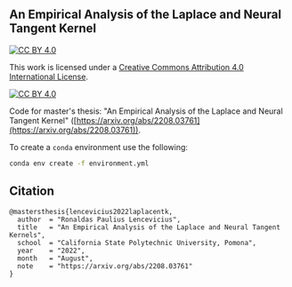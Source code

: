 ## An Empirical Analysis of the Laplace and Neural Tangent Kernel

[![CC BY 4.0][cc-by-shield]][cc-by]

This work is licensed under a
[Creative Commons Attribution 4.0 International License][cc-by].

[![CC BY 4.0][cc-by-image]][cc-by]

[cc-by]: http://creativecommons.org/licenses/by/4.0/
[cc-by-image]: https://licensebuttons.net/l/by/4.0/88x31.png
[cc-by-shield]: https://img.shields.io/badge/License-CC%20BY%204.0-lightgrey.svg

Code for master's thesis: "An Empirical Analysis of the Laplace and Neural Tangent Kernel" ([https://arxiv.org/abs/2208.03761](https://arxiv.org/abs/2208.03761)).

To create a `conda` environment use the following:

```bash
conda env create -f environment.yml
```

## Citation

```
@mastersthesis{lencevicius2022laplacentk,
  author  = "Ronaldas Paulius Lencevicius",
  title   = "An Empirical Analysis of the Laplace and Neural Tangent Kernels",
  school  = "California State Polytechnic University, Pomona",
  year    = "2022",
  month   = "August",
  note    = "https://arxiv.org/abs/2208.03761"
}
```

